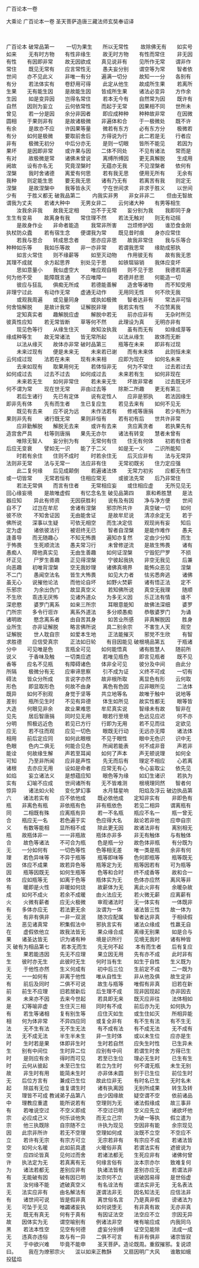 广百论本一卷


大乘论
广百论本一卷
圣天菩萨造唐三藏法师玄奘奉诏译


　　

广百论本
破常品第一
　　一切为果生　　所以无常性
　　故除佛无有　　如实号如来
　　无有时方物　　有性非缘生
　　故无时方物　　有性而常住
　　非无因有性　　有因即非常
　　故无因欲成　　真见说非有
　　见所作无常　　谓非作常住
　　既见无常有　　应言常性无
　　愚夫妄分别　　谓空等为常
　　智者依世间　　亦不见此义
　　非唯一有分　　遍满一切分
　　故知一一分　　各别有有分
　　若法体实有　　卷舒用可得
　　此定从他生　　故成所生果
　　若离所生果　　无有能生因
　　是故能生因　　皆成所生果
　　诸法必变异　　方作余生因
　　如是变异因　　岂得名常住
　　若本无今有　　自然常为因
　　既许有自然　　因则为妄立
　　云何依常性　　而起于无常
　　因果相不同　　世所未曾见
　　若一分是因　　余分非因者
　　即应成种种　　种种故非常
　　在因微圆相　　于果则非有
　　是故诸极微　　非遍体和合
　　于一极微处　　既不许有余
　　是故亦不应　　许因果等量
　　微若有东方　　必有东方分
　　极微若有分　　如何是极微
　　要取前舍后　　方得说为行
　　此二若是无　　行者应非有
　　极微无初分　　中后分亦无
　　是则一切眼　　皆所不能见
　　若因为果坏　　是因即非常
　　或许果与因　　二体不同处
　　不见有诸法　　常而是有对
　　故极微是常　　诸佛未曾说
　　离缚所缚因　　更无真解脱
　　生成用阙故　　设有亦名无
　　究竟涅槃时　　无蕴亦无我
　　不见涅槃者　　依何有涅槃
　　我时舍诸德　　离爱有何思
　　若有我无思　　便用无所有
　　无余有我种　　则定能生思
　　要无我无思　　诸有乃无有
　　若离苦有我　　则定无涅槃
　　是故涅槃中　　我等皆永灭
　　宁在世间求　　非求于胜义
　　以世间少有　　于胜义都无
破我品第二
　　内我实非男　　非女非非二
　　但由无智故　　谓我为丈夫
　　若诸大种中　　无男女非二
　　云何诸大种　　有男等相生
　　汝我余非我　　故我无定相
　　岂不于无常　　妄分别为我
　　我即同于身　　生生有变易
　　故离身有我　　常住理不然
　　若法无触对　　则无有动摇
　　是故身作业　　非命者能造
　　我常非所害　　岂烦修护因
　　谁恐食金刚　　执杖防众蠹
　　若有宿生念　　便谓我为常
　　既见昔时痕　　身亦应常住
　　若我与思合　　转成思念者
　　思亦应非思　　故我非常住
　　我与乐等合　　种种如乐等
　　我如乐等故　　非一亦非常
　　若谓我思常　　缘助成邪执
　　如言火常住　　则不缘薪等
　　如至灭动物　　作用彼无有
　　故有我无思　　其理不成就
　　余方起思界　　别处见于思
　　如铁铤镕销　　我体应变坏
　　思如意量小　　我似虚空大
　　唯应观自相　　则不见于思
　　我德若周遍　　何为他不受
　　能障既言通　　不应唯障一
　　若德并悲思　　何能造一切
　　彼应与狂乱　　俱痴无所成
　　若德能善解　　造舍等诸物
　　而不知受用　　非理宁过此
　　有动作无常　　虚通无动作
　　无用同无性　　何不欣无我
　　或观我周遍　　或见量同身
　　或执如极微　　智者达非有
　　常法非可恼　　何舍恼解脱
　　是故计我常　　证解脱非理
　　我若实有性　　不应赞离我
　　定知真实者　　趣解脱应虚
　　解脱中若无　　前亦应非有
　　无杂时所见　　彼真性应知
　　若无常皆断　　草等何不然
　　此理设为真　　无明亦非有
　　现见色等行　　从缘生住灭
　　故知汝执我　　虽有而无有
　　如缘成芽等　　缘成种等生
　　故无常诸法　　皆无常所起
　　以法从缘生　　故体而无断
　　以法从缘灭　　故体亦非常
破时品第三
　　瓶等在未来　　即非有过现
　　未来过现有　　便是未来无
　　未来若已谢　　而有未来体
　　此则恒未来　　云何成过现
　　法若在未来　　现有未来相
　　应即为现在　　如何名未来
　　去来如现有　　取果用何无
　　若体恒非无　　何为不常住
　　过去若过去　　如何成过去
　　过去不过去　　如何成过去
　　未来若有生　　如何非现在
　　未来若无生　　如何非常住
　　若未来无生　　坏故非常者
　　过去既无坏　　何不谓为常
　　现在世无常　　非由过去等
　　除斯二所趣　　更无有第三
　　若后生诸行　　先已有定体
　　说有定性人　　应非是邪执
　　若法因缘生　　即非先有体
　　先有而生者　　生已复应生
　　若见去来有　　如何不见无
　　既见有去来　　应不说为远
　　未作法若有　　修戒等唐捐
　　若少有所为　　果则非先有
　　诸行既无常　　果则非恒有
　　若有初有后　　世共许非常
　　应非勤解脱　　解脱无去来
　　或许有去来　　贪应离贪者
　　若执果先有　　造宫舍严具
　　柱等则唐捐　　果先无亦尔
　　诸法有转变　　慧者未曾有
　　唯除无智人　　妄分别为有
　　无常何有住　　住无有何体
　　初若有住者　　后应无变衰
　　譬如无一识　　能了于二义
　　如是无一义　　二识所能知
　　时若有余住　　住则不成时
　　时若余住无　　后灭应非有
　　法与无常异　　法则非无常
　　法与无常一　　法应非有住
　　无常初既劣　　住力定应强
　　此二复何缘　　后见成颠倒
　　若遍诸法体　　无常力初劣
　　应都无有住　　或一切皆常
　　无常若恒有　　住相应常无
　　或彼法先常　　后乃非常住
　　若法无常俱　　而言有住者
　　无常相应妄　　或住相应虚
　　无所见见无　　回心缘妄境
　　是故唯虚假　　有忆念名生
破见品第四
　　禀和希胜慧　　是法器应知
　　异此有师资　　无因获胜利
　　说有及有因　　净与净方便
　　世间自不了　　过岂在牟尼
　　舍诸有涅槃　　邪宗所共许
　　真空破一切　　如何彼不欣
　　不知舍证因　　无由能舍证
　　是故牟尼说　　清凉余定无
　　若于佛所说　　深事以生疑
　　可依无相空　　而生决定信
　　观现尚有妄　　知后定为虚
　　诸依彼法行　　被诳终无已
　　智者自涅槃　　是能作难作
　　愚夫逢善导　　而无随趣心
　　不知无怖畏　　遍知亦复然
　　定由少分知　　而生于怖畏
　　生死顺流法　　愚夫常习行
　　未曾修逆流　　是故生怖畏
　　诸有愚痴人　　障他真实见
　　无由生善趣　　如何证涅槃
　　宁毁犯尸罗　　不损坏正见
　　尸罗生善趣　　正见得涅槃
　　宁彼起我执　　非空无我见
　　后兼向恶趣　　初唯背涅槃
　　空无我妙理　　诸佛真境界
　　能怖众恶见　　涅槃不二门
　　愚闻空法名　　皆生大怖畏
　　如见大力者　　怯劣悉奔逃
　　诸佛虽无心　　说摧他论法
　　而他论自坏　　如野火焚薪
　　诸有悟正法　　定不乐邪宗
　　为余出伪门　　故显真空义
　　若知佛所说　　真空无我理
　　随顺不生欣　　乖违无厌怖
　　见诸外道众　　为多无义因
　　乐正法有情　　谁不深悲愍
　　婆罗门离系　　如来三所宗
　　耳眼意能知　　故佛法深细
　　婆罗门所宗　　多令行诳诈
　　离系外道法　　多分顺愚痴
　　恭敬婆罗门　　为诵诸明故
　　愍念离系者　　由自苦其身
　　如苦业所感　　非真解脱因
　　胜身业所生　　亦非证解脱
　　略言佛所说　　具二别余宗
　　不害生人天　　观空证解脱
　　世人耽自宗　　如爱本生地
　　正法能摧灭　　邪党不生欣
　　有智求胜德　　应信受真宗
　　正法如日轮　　有目因能见
破根境品第五
　　于瓶诸分中　　可见唯是色
　　言瓶全可见　　如何能悟真
　　诸有胜慧人　　随前所说义
　　于香味及触　　一切类应遮
　　若唯见瓶色　　即言见瓶者
　　既不见香等　　应名不见瓶
　　有障碍诸色　　体非全可见
　　彼分及中间　　由此分所隔
　　极微分有无　　应审谛思察
　　引不成为证　　义终不可成
　　一切有碍法　　皆众分所成
　　言说字亦然　　故非根所取
　　离显色有形　　云何取形色
　　即显取形色　　何故不由身
　　离色有色因　　应非眼所见
　　二法体既异　　如何不别观
　　身觉于坚等　　共立地等名
　　故唯于触中　　说地等差别
　　瓶所见生时　　不见有异德
　　体生如所见　　故实性都无
　　眼等皆大造　　何眼见非余
　　故业果难思　　牟尼真实说
　　智缘未有故　　智非在见先
　　居后智唐捐　　同时见无用
　　眼若行至境　　色远见应迟
　　何不亦分明　　照极远近色
　　若见已方行　　行即为无用
　　若不见而往　　定欲见应无
　　若不往而观　　应见一切色
　　眼既无行动　　无远亦无障
　　诸法体相用　　前后定应同
　　如何此眼根　　不见于眼性
　　眼中无色识　　识中无色眼
　　色内二俱无　　何能合见色
　　所闻若能表　　何不成非音
　　声若非能诠　　何故缘生解
　　声若至耳闻　　如何了声本
　　声无顿说理　　如何全可知
　　乃至非所闻　　应非是声性
　　先无而后有　　理定不相应
　　心若离诸根　　去亦应无用
　　设如是命者　　应常无有心
　　令心妄取尘　　依先见如焰
　　妄立诸法义　　是想蕴应知
　　眼色等为缘　　如幻生诸识
　　若执为实有　　幻喻不应成
　　世间诸所有　　无不皆难测
　　根境理同然　　智者何惊异
　　诸法如火轮　　变化梦幻事
　　水月彗星响　　阳焰及浮云
破边执品第六
　　诸法若实有　　应不依他成
　　既必依他成　　定知非实有
　　非即色有瓶　　非离色有瓶
　　非依瓶有色　　非有瓶依色
　　若见二相异　　谓离瓶有同
　　二相既有殊　　应离瓶有异
　　若一不名瓶　　瓶应不名一
　　瓶一曾无合　　瓶应无一名
　　若色遍于实　　色应得大名
　　敌论若非他　　应申自宗义
　　有数等能相　　显所相不成
　　除此更无因　　故诸法非有
　　离别相无瓶　　故瓶体非一
　　一一非瓶故　　瓶体亦非多
　　非无有触体　　与有触体合
　　故色等诸法　　不可合为瓶
　　色是瓶一分　　故色体非瓶
　　有分既为无　　一分如何有
　　一切色等性　　色等相无差
　　唯一类是瓶　　余非有何理
　　若色异味等　　不异于瓶等
　　瓶等即味等　　色何即瓶等
　　瓶等既无因　　体应不成果
　　故若异色等　　瓶等定为无
　　瓶等因若有　　可为瓶等因
　　瓶等因既无　　如何生瓶等
　　色等和合时　　终不成香等
　　故和合一体　　应如瓶等无
　　如离于色等　　瓶体实为无
　　色体亦应然　　离风等非有
　　暖即是火性　　非暖如何烧
　　故薪体为无　　离此火非有
　　余暖杂故成　　如何不成火
　　若余不成暖　　由火法应无
　　若火微无薪　　应离薪有火
　　火微有薪者　　应无火极微
　　审观诸法时　　无一体实有
　　一体既非有　　多体亦应无
　　若法更无余　　汝谓为一体
　　诸法皆三性　　故一体为无
　　有非有俱非　　一非一双泯
　　随次应配属　　智者达非真
　　于相续假法　　恶见诸真常
　　积集假法中　　邪执言实有
　　诸法众缘成　　性羸无自在
　　虚假依他立　　故我法皆无
　　果众缘合成　　离缘无别果
　　如是合与果　　诸圣达皆无
　　识为诸有种　　境是识所行
　　见境无我时　　诸有种皆灭
破有为相品第七
　　若本无而生　　先无何不起
　　本有而生者　　后有复应生
　　果若能违因　　先无不应理
　　果立因无用　　先有亦不成
　　此时非有生　　彼时亦无生
　　此彼时无生　　何时当有生
　　如生于自性　　生义既为无
　　于他性亦然　　生义何成有
　　初中后三位　　生前定不成
　　二一既为无　　一一如何有
　　非离于他性　　唯从自性生
　　非从他及俱　　故生定非有
　　前后及同时　　二俱不可说
　　故生与瓶等　　唯假有非真
　　旧若在新前　　前生不应理
　　旧若居新后　　后生理不成
　　现非因现起　　亦非因去来
　　未来亦不因　　去来今世起
　　若具即无来　　既灭应非往
　　法体相如是　　幻等喻非虚
　　生住灭三相　　同时有不成
　　前后亦为无　　如何执为有
　　若生等诸相　　复有别生等
　　应住灭如生　　或生住如灭
　　所相异能相　　何为体非常
　　不异四应同　　或复全非有
　　有不生有法　　有不生无法
　　无不生有法　　无不生无法
　　有不成有法　　有不成无法
　　无不成有法　　无不成无法
　　半生半未生　　非一生时体
　　或以未生位　　应亦是生时
　　生时若是果　　体即非生时
　　生时若自然　　应失生时性
　　已生异未生　　别有中间位
　　生时异二位　　应别有中间
　　若谓生时舍　　方得已生时
　　是则应有余　　得时而可见
　　若至已生位　　理必无生时
　　已生有生时　　云何从彼起
　　未至已生位　　若立为生时
　　何不谓无瓶　　未生无别故
　　非生时有用　　能简未生时
　　亦非体未圆　　别于已生位
　　前位生时无　　后位方言有
　　兼成已生位　　故此位非无
　　有时名已生　　无时名未起
　　除兹有无位　　谁复谓生时
　　诸有执离因　　无别所成果
　　转生及转灭　　理皆不可成
教诫弟子品第八
　　由少因缘故　　疑空谓不空
　　依前诸品中　　理教应重遣
　　能所说若有　　空理则为无
　　诸法假缘成　　故三事非有
　　若唯说空过　　不空义即成
　　不空过已明　　空义应先立
　　诸欲坏他宗　　必应成己义
　　何乐谈他失　　而无立己宗
　　为破一等执　　假立遣为宗
　　他三执既除　　自宗随不立
　　许执为现见　　空因非有能
　　余宗现见因　　此宗非所许
　　若无不空理　　空理如何成
　　汝既不立空　　不空应不立
　　若许有无宗　　有宗方可立
　　无宗若非有　　有宗应不成
　　若诸法皆空　　如何火名暖
　　此如前具遣　　火暖俗非真
　　若谓法实有　　遮彼说为空
　　应四论皆真　　见何过而舍
　　若诸法都无　　生死应非有
　　诸佛何曾许　　执法定为无
　　若真离有无　　何缘言俗有
　　汝本宗亦尔　　致难复何为
　　诸法若都无　　差别应非有
　　执诸法皆有　　差别亦应无
　　若谓法非有　　无能破有因
　　破有因已明　　汝宗何不立
　　说破因易得　　是世俗虚言
　　汝何缘不能　　遮破真空义
　　有名诠法有　　谓法实非无
　　无名表法无　　法实应非有
　　由名解法有　　遂谓法非无
　　因名知法无　　应信法非有
　　诸世间可说　　皆是假非真
　　离世俗名言　　乃是真非假
　　谤诸法为无　　可坠于无见
　　唯蠲诸妄执　　如何说堕无
　　有非真有故　　无亦非真无
　　既无有真无　　何有于真有
　　有因证法空　　法空应不立
　　宗因无异故　　因体实为无
　　谓空喻别有　　例诸法非空
　　唯有喻应成　　内我同乌黑
　　若法本性空　　见空有何德
　　虚妄分别缚　　证空见能除
　　法成一成无　　违真亦违俗
　　故与有一异　　二俱不可言
　　有非有俱非　　诸宗皆寂灭
　　于中欲兴难　　毕竟不能申
　　圣天菩萨。造论既周。重叙摧邪。复说颂曰。
　　我在为燎邪宗火　　沷以如来正教酥
　　又扇因明广大风　　谁敢如蛾投猛焰

 

